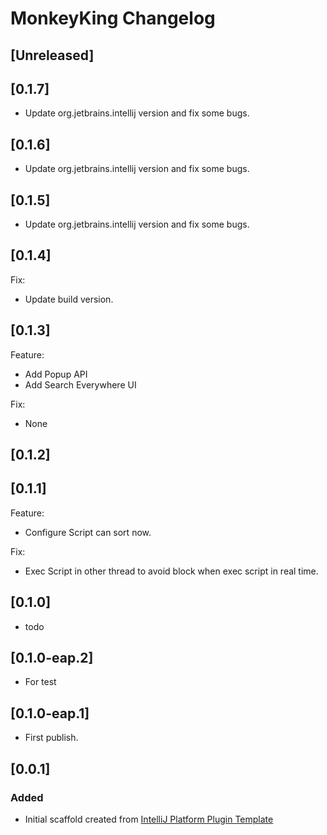 <!-- Keep a Changelog guide -> https://keepachangelog.com -->

# MonkeyKing Changelog

## [Unreleased]

## [0.1.7]

- Update org.jetbrains.intellij version and fix some bugs.

## [0.1.6]

- Update org.jetbrains.intellij version and fix some bugs.

## [0.1.5]

- Update org.jetbrains.intellij version and fix some bugs.

## [0.1.4]

Fix:

- Update build version.

## [0.1.3]

Feature:

- Add Popup API
- Add Search Everywhere UI

Fix:

- None

## [0.1.2]

## [0.1.1]

Feature:

- Configure Script can sort now.

Fix:

- Exec Script in other thread to avoid block when exec script in real time.

## [0.1.0]

- todo

## [0.1.0-eap.2]

- For test

## [0.1.0-eap.1]

- First publish.

## [0.0.1]

### Added

- Initial scaffold created
  from [IntelliJ Platform Plugin Template](https://github.com/JetBrains/intellij-platform-plugin-template)
